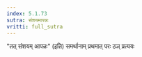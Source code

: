 ```yaml
---
index: 5.1.73
sutra: संशयमापन्नः
vritti: full_sutra
---
```


"तत् संशयम् आपन्नः" (इति) समर्थानाम् प्रथमात् परः ठञ् प्रत्ययः 